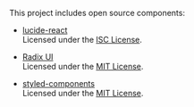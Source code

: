 This project includes open source components:

- [lucide-react](https://github.com/lucide-icons/lucide)  
  Licensed under the [ISC License](https://github.com/lucide-icons/lucide/blob/main/LICENSE).  

- [Radix UI](https://www.radix-ui.com/)  
  Licensed under the [MIT License](https://github.com/radix-ui/primitives/blob/main/LICENSE.md).  

- [styled-components](https://styled-components.com/)  
  Licensed under the [MIT License](https://github.com/styled-components/styled-components/blob/main/LICENSE.md).  